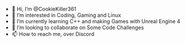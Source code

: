 - 👋 Hi, I’m @CookieKiller361
- 👀 I’m interested in Coding, Gaming and Linux 
- 🌱 I’m currently learning C++ and making Games with Unreal Engine 4
- 💞️ I’m looking to collaborate on Some Code Challenges 
- 📫 How to reach me, over Discord 

<!---
CookieKiller361/CookieKiller361 is a ✨ special ✨ repository because its `README.md` (this file) appears on your GitHub profile.
You can click the Preview link to take a look at your changes.
--->
